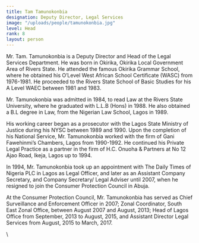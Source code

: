 ```yaml
---
title: Tam Tamunokonbia
designation: Deputy Director, Legal Services
image: "/uploads/people/tamunokonbia.jpg"
level: Head
rank: 8
layout: person
---
```


Mr. Tam. Tamunokonbia is a Deputy Director and Head of the Legal Services Department. He was born in Okirika, Okirika Local Government Area of Rivers State. He attended the famous Okirika Grammar School, where he obtained his O’Level West African School Certificate (WASC) from 1976-1981. He proceeded to the Rivers State School of Basic Studies for his A Level WAEC between 1981 and 1983.

Mr. Tamunokonbia was admitted in 1984, to read Law at the Rivers State University, where he graduated with L.L.B (Hons) in 1988. He also obtained a B.L degree in Law, from the Nigerian Law School, Lagos in 1989.

His working career began as a prosecutor with the Lagos State Ministry of Justice during his NYSC between 1989 and 1990. Upon the completion of his National Service, Mr. Tamunokonbia worked with the firm of Gani Fawehinmi’s Chambers, Lagos from 1990-1992. He continued his Private Legal Practice as a partner in the firm of H.C. Onuoha & Partners at No 12 Ajao Road, Ikeja, Lagos up to 1994.

In 1994, Mr. Tamunokonbia took up an appointment with The Daily Times of Nigeria PLC in Lagos as Legal Officer, and later as an Assistant Company Secretary, and Company Secretary/ Legal Adviser until 2007, when he resigned to join the Consumer Protection Council in Abuja.

At the Consumer Protection Council, Mr. Tamunokonbia has served as Chief Surveillance and Enforcement Officer in 2007; Zonal Coordinator, South East Zonal Office, between August 2007 and August, 2013; Head of Lagos Office from September, 2013 to August, 2015, and Assistant Director Legal Services from August, 2015 to March, 2017.

\
